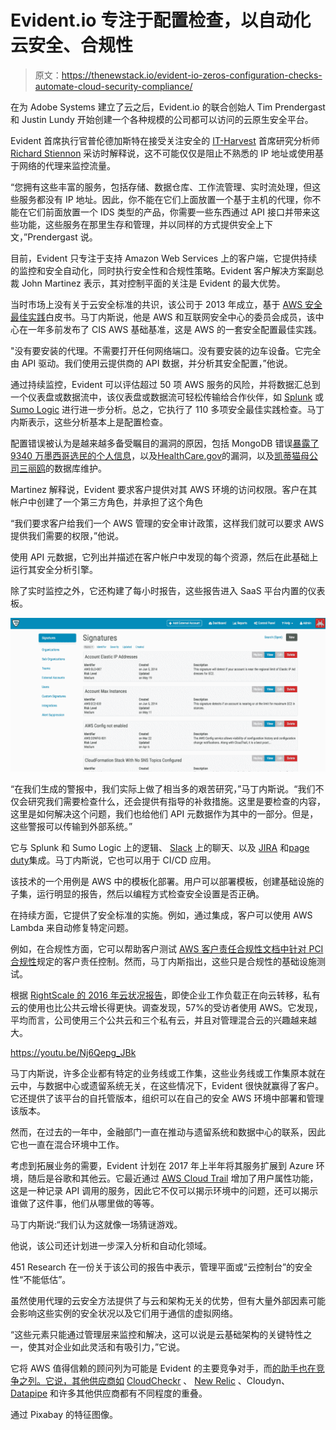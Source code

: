 # Evident.io 专注于配置检查，以自动化云安全、合规性

> 原文：<https://thenewstack.io/evident-io-zeros-configuration-checks-automate-cloud-security-compliance/>

在为 Adobe Systems 建立了云之后，Evident.io 的联合创始人 Tim Prendergast 和 Justin Lundy 开始创建一个各种规模的公司都可以访问的云原生安全平台。

Evident 首席执行官普伦德加斯特在接受关注安全的 [IT-Harvest](http://it-harvest.com/) 首席研究分析师 [Richard Stiennon](https://twitter.com/stiennon) 采访时解释说，这不可能仅仅是阻止不熟悉的 IP 地址或使用基于网络的代理来监控流量。

“您拥有这些丰富的服务，包括存储、数据仓库、工作流管理、实时流处理，但这些服务都没有 IP 地址。因此，你不能在它们上面放置一个基于主机的代理，你不能在它们前面放置一个 IDS 类型的产品，你需要一些东西通过 API 接口并带来这些功能，这些服务在那里生存和管理，并以同样的方式提供安全上下文，”Prendergast 说。

目前，Evident 只专注于支持 Amazon Web Services 上的客户端，它提供持续的监控和安全自动化，同时执行安全性和合规性策略。Evident 客户解决方案副总裁 John Martinez 表示，其对控制平面的关注是 Evident 的最大优势。

当时市场上没有关于云安全标准的共识，该公司于 2013 年成立，基于 [AWS 安全最佳实践](https://aws.amazon.com/whitepapers/aws-security-best-practices/)白皮书。马丁内斯说，他是 AWS 和互联网安全中心的委员会成员，该中心在一年多前发布了 CIS AWS 基础基准，这是 AWS 的一套安全配置最佳实践。

"没有要安装的代理。不需要打开任何网络端口。没有要安装的边车设备。它完全由 API 驱动。我们使用云提供商的 API 数据，并分析其安全配置，”他说。

通过持续监控，Evident 可以评估超过 50 项 AWS 服务的风险，并将数据汇总到一个仪表盘或数据流中，该仪表盘或数据流可轻松传输给合作伙伴，如 [Splunk](http://www.splunk.com) 或 [Sumo Logic](https://www.sumologic.com/) 进行进一步分析。总之，它执行了 110 多项安全最佳实践检查。马丁内斯表示，这些分析基本上是配置检查。

配置错误被认为是越来越多备受瞩目的漏洞的原因，包括 MongoDB 错误[暴露了 9340 万墨西哥选民的个人信息](http://www.csoonline.com/article/3060204/security/mongodb-configuration-error-exposed-93-million-mexican-voter-records.html)，以及[HealthCare.gov](http://www.csoonline.com/article/2602964/data-protection/configuration-errors-lead-to-healthcare-gov-breach.html)的漏洞，以及[凯蒂猫母公司三丽鸥](http://www.csoonline.com/article/3155528/security/hello-kitty-database-leaked-to-the-web-3-3-million-fans-affected.html)的数据库维护。

Martinez 解释说，Evident 要求客户提供对其 AWS 环境的访问权限。客户在其帐户中创建了一个第三方角色，并承担了这个角色

“我们要求客户给我们一个 AWS 管理的安全审计政策，这样我们就可以要求 AWS 提供我们需要的权限，”他说。

使用 API 元数据，它列出并描述在客户帐户中发现的每个资源，然后在此基础上运行其安全分析引擎。

除了实时监控之外，它还构建了每小时报告，这些报告进入 SaaS 平台内置的仪表板。

![](img/f8cdd1c113e0e1a073b29d4ddaa75944.png)

“在我们生成的警报中，我们实际上做了相当多的艰苦研究，”马丁内斯说。“我们不仅会研究我们需要检查什么，还会提供有指导的补救措施。这里是要检查的内容，这里是如何解决这个问题，我们也给他们 API 元数据作为其中的一部分。但是，这些警报可以传输到外部系统。”

它与 Splunk 和 Sumo Logic 上的逻辑、 [Slack](https://slack.com/) 上的聊天、以及 [JIRA](https://www.atlassian.com/software/jira) 和[page duty](https://www.pagerduty.com/)集成。马丁内斯说，它也可以用于 CI/CD 应用。

该技术的一个用例是 AWS 中的模板化部署。用户可以部署模板，创建基础设施的子集，运行明显的报告，然后以编程方式检查安全设置是否正确。

在持续方面，它提供了安全标准的实施。例如，通过集成，客户可以使用 AWS Lambda 来自动修复特定问题。

例如，在合规性方面，它可以帮助客户测试 [AWS 客户责任合规性文档中针对 PCI 合规性](https://aws.amazon.com/compliance/pci-dss-level-1-faqs/)规定的客户责任控制。然而，马丁内斯指出，这些只是合规性的基础设施测试。

根据 [RightScale 的 2016 年云状况报告](https://www.rightscale.com/lp/state-of-the-cloud)，即使企业工作负载正在向云转移，私有云的使用也比公共云增长得更快。调查发现，57%的受访者使用 AWS。它发现，平均而言，公司使用三个公共云和三个私有云，并且对管理混合云的兴趣越来越大。

https://youtu.be/Nj6Qepg_JBk

马丁内斯说，许多企业都有特定的业务线或工作集，这些业务线或工作集原本就在云中，与数据中心或遗留系统无关，在这些情况下，Evident 很快就赢得了客户。它还提供了该平台的自托管版本，组织可以在自己的安全 AWS 环境中部署和管理该版本。

然而，在过去的一年中，金融部门一直在推动与遗留系统和数据中心的联系，因此它也一直在混合环境中工作。

考虑到拓展业务的需要，Evident 计划在 2017 年上半年将其服务扩展到 Azure 环境，随后是谷歌和其他云。它最近通过 [AWS Cloud Trail](https://aws.amazon.com/cloudtrail/) 增加了用户属性功能，这是一种记录 API 调用的服务，因此它不仅可以揭示环境中的问题，还可以揭示谁做了这件事，他们从哪里做的等等。

马丁内斯说:“我们认为这就像一场猜谜游戏。

他说，该公司还计划进一步深入分析和自动化领域。

451 Research 在一份关于该公司的报告中表示，管理平面或“云控制台”的安全性“不能低估”。

虽然使用代理的云安全方法提供了与云和架构无关的优势，但有大量外部因素可能会影响这些实例的安全状况以及它们用于通信的虚拟网络。

“这些元素只能通过管理层来监控和解决，这可以说是云基础架构的关键特性之一，使其对企业如此灵活和有吸引力，”它说。

它将 AWS 值得信赖的顾问列为可能是 Evident 的主要竞争对手，而[的助手也在竞争之列。它说，其他供应商如](https://dome9.com/) [CloudCheckr](http://cloudcheckr.com/) 、 [New Relic](https://newrelic.com/) 、Cloudyn、 [Datapipe](https://www.datapipe.com/) 和许多其他供应商都有不同程度的重叠。

通过 Pixabay 的特征图像。

<svg xmlns:xlink="http://www.w3.org/1999/xlink" viewBox="0 0 68 31" version="1.1"><title>Group</title> <desc>Created with Sketch.</desc></svg>